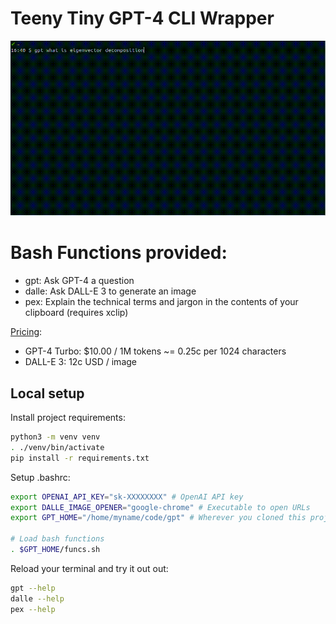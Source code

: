 # Teeny Tiny GPT-4 CLI Wrapper

![](./gpt.gif)

# Bash Functions provided:

- gpt: Ask GPT-4 a question
- dalle: Ask DALL-E 3 to generate an image
- pex: Explain the technical terms and jargon in the contents of your clipboard (requires xclip)

[Pricing](https://openai.com/pricing):

- GPT-4 Turbo: $10.00 / 1M tokens ~= 0.25c per 1024 characters
- DALL-E 3: 12c USD / image

## Local setup

Install project requirements:

```bash
python3 -m venv venv
. ./venv/bin/activate
pip install -r requirements.txt
```

Setup .bashrc:

```bash
export OPENAI_API_KEY="sk-XXXXXXXX" # OpenAI API key
export DALLE_IMAGE_OPENER="google-chrome" # Executable to open URLs
export GPT_HOME="/home/myname/code/gpt" # Wherever you cloned this project

# Load bash functions
. $GPT_HOME/funcs.sh
```

Reload your terminal and try it out out:

```bash
gpt --help
dalle --help
pex --help
```
